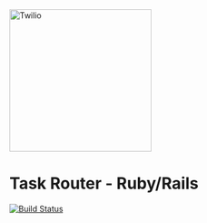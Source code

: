 <a href="https://www.twilio.com">
  <img src="https://static0.twilio.com/marketing/bundles/marketing/img/logos/wordmark-red.svg" alt="Twilio" width="250" />
</a>

# Task Router - Ruby/Rails

[![Build Status](https://travis-ci.org/TwilioDevEd/task-router-rails.svg?branch=master)](https://travis-ci.org/TwilioDevEd/task-router-rails)
